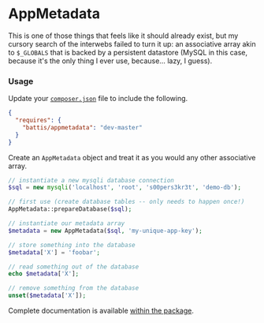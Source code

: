 # AppMetadata

This is one of those things that feels like it should already exist, but my cursory search of the interwebs failed to turn it up:
an associative array akin to `$_GLOBALS` that is backed by a persistent datastore (MySQL in this case, because it's the only
thing I ever use, because… lazy, I guess).

### Usage

Update your [`composer.json`](https://getcomposer.org) file to include the following.

```JSON
{
  "requires": {
    "battis/appmetadata": "dev-master"
  }
}
```

Create an `AppMetadata` object and treat it as you would any other associative array.

```PHP
// instantiate a new mysqli database connection
$sql = new mysqli('localhost', 'root', 's00pers3kr3t', 'demo-db');

// first use (create database tables -- only needs to happen once!)
AppMetadata::prepareDatabase($sql);

// instantiate our metadata array
$metadata = new AppMetadata($sql, 'my-unique-app-key');

// store something into the database
$metadata['X'] = 'foobar';

// read something out of the database
echo $metadata['X'];

// remove something from the database
unset($metadata['X']);
```

Complete documentation is available [within the package](https://raw.githubusercontent.com/battis/appmetadata/master/doc/index.html).